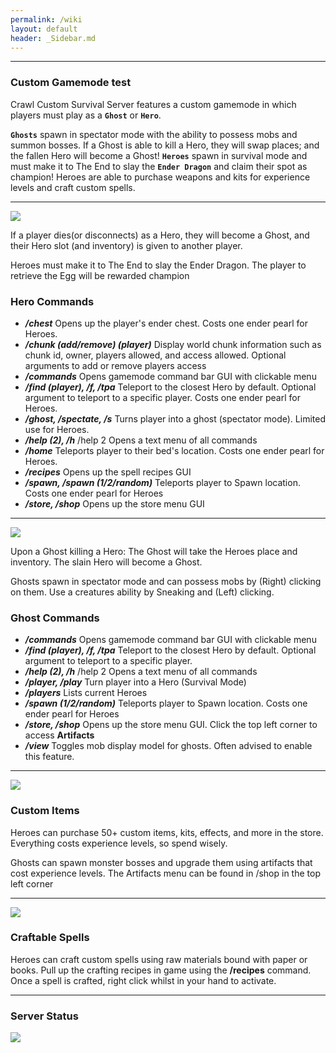 ```yaml
---
permalink: /wiki
layout: default
header: _Sidebar.md
---
```


* * *
### Custom Gamemode test

Crawl Custom Survival Server features a custom gamemode in which players must play as a **`Ghost`** or **`Hero`**.

**`Ghosts`** spawn in spectator mode with the ability to possess mobs and summon bosses. If a Ghost is able to kill a Hero, they will swap places; and the fallen Hero will become a Ghost! **`Heroes`** spawn in survival mode and must make it to The End to slay the **`Ender Dragon`** and claim their spot as champion! Heroes are able to purchase weapons and kits for experience levels and craft custom spells.

* * *
![](https://www.crawl-survival.com/assets/Up+to+10+Heroes.png)

If a player dies(or disconnects) as a Hero, they will become a Ghost, and their Hero slot (and inventory) is given to another player.

Heroes must make it to The End to slay the Ender Dragon. The player to retrieve the Egg will be rewarded champion

### Hero Commands

*   **_/chest_** Opens up the player's ender chest. Costs one ender pearl for Heroes.
*   **_/chunk (add/remove) (player)_** Display world chunk information such as chunk id, owner, players allowed, and access allowed. Optional arguments to add or remove players access
*   **_/commands_** Opens gamemode command bar GUI with clickable menu
*   **_/find (player), /f, /tpa_** Teleport to the closest Hero by default. Optional argument to teleport to a specific player. Costs one ender pearl for Heroes.
*   **_/ghost, /spectate, /s_** Turns player into a ghost (spectator mode). Limited use for Heroes.
*   **_/help (2), /h_** /help 2 Opens a text menu of all commands
*   **_/home_** Teleports player to their bed's location. Costs one ender pearl for Heroes.
*   **_/recipes_** Opens up the spell recipes GUI
*   **_/spawn, /spawn (1/2/random)_** Teleports player to Spawn location. Costs one ender pearl for Heroes
*   **_/store, /shop_** Opens up the store menu GUI

* * *
![](https://www.crawl-survival.com/assets/Up+to+30+Ghosts.png)

Upon a Ghost killing a Hero: The Ghost will take the Heroes place and inventory. The slain Hero will become a Ghost.

Ghosts spawn in spectator mode and can possess mobs by (Right) clicking on them. Use a creatures ability by Sneaking and (Left) clicking.

### Ghost Commands

*   **_/commands_** Opens gamemode command bar GUI with clickable menu
*   **_/find (player), /f, /tpa_** Teleport to the closest Hero by default. Optional argument to teleport to a specific player.
*   **_/help (2), /h_** /help 2 Opens a text menu of all commands
*   **_/player, /play_** Turn player into a Hero (Survival Mode)
*   **_/players_** Lists current Heroes
*   **_/spawn (1/2/random)_** Teleports player to Spawn location. Costs one ender pearl for Heroes
*   **_/store, /shop_** Opens up the store menu GUI. Click the top left corner to access **Artifacts**
*   **_/view_** Toggles mob display model for ghosts. Often advised to enable this feature.

* * *
![](https://www.crawl-survival.com/assets/Custom+artifacts+&+items.png)

### Custom Items

Heroes can purchase 50+ custom items, kits, effects, and more in the store. Everything costs experience levels, so spend wisely.

Ghosts can spawn monster bosses and upgrade them using artifacts that cost experience levels. The Artifacts menu can be found in /shop in the top left corner

* * *
![](https://www.crawl-survival.com/assets/Using+craftable+spells.png)

### Craftable Spells

Heroes can craft custom spells using raw materials bound with paper or books. Pull up the crafting recipes in game using the **/recipes** command. Once a spell is crafted, right click whilst in your hand to activate.

* * *
### Server Status

![](https://camo.githubusercontent.com/5032f4f77c432e23d79f3f3cc30d35cbaa7438a76efda32f89997e6a975fcc08/687474703a2f2f7374617475732e6d636c6976652e65752f4d696e656372616674253230312e31362e332532304a61766125323045646974696f6e2f706c61792e637261776c2d737572766976616c2e636f6d2f32353536352f62616e6e65722e706e67?raw=true)
